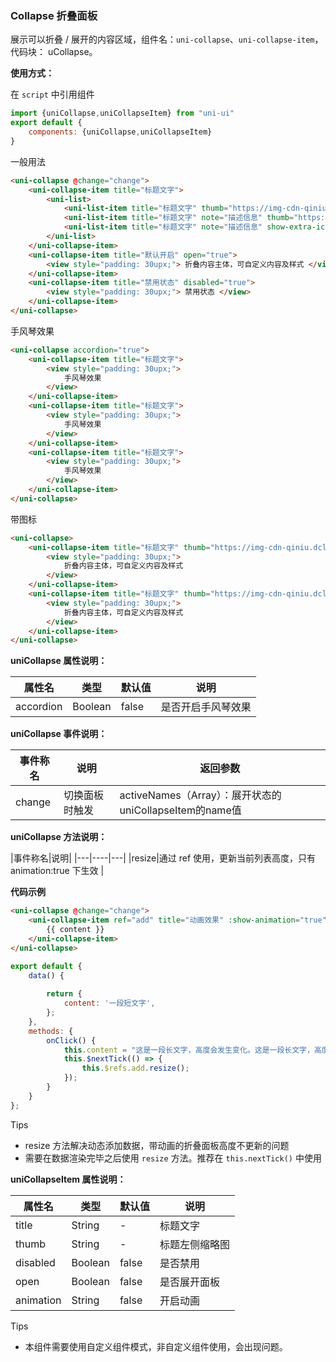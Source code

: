### Collapse 折叠面板

展示可以折叠 / 展开的内容区域，组件名：``uni-collapse``、``uni-collapse-item``，代码块： uCollapse。

**使用方式：**

在 ``script`` 中引用组件 

```javascript
import {uniCollapse,uniCollapseItem} from "uni-ui"
export default {
    components: {uniCollapse,uniCollapseItem}
}
```

一般用法

```html
<uni-collapse @change="change">
    <uni-collapse-item title="标题文字">
        <uni-list>
            <uni-list-item title="标题文字" thumb="https://img-cdn-qiniu.dcloud.net.cn/new-page/hx.png"></uni-list-item>
            <uni-list-item title="标题文字" note="描述信息" thumb="https://img-cdn-qiniu.dcloud.net.cn/new-page/uni.png"></uni-list-item>
            <uni-list-item title="标题文字" note="描述信息" show-extra-icon="true" :extra-icon="{color: '#4cd964',size: '22',type: 'spinner'}"></uni-list-item>
        </uni-list>
    </uni-collapse-item>
    <uni-collapse-item title="默认开启" open="true">
        <view style="padding: 30upx;"> 折叠内容主体，可自定义内容及样式 </view>
    </uni-collapse-item>
    <uni-collapse-item title="禁用状态" disabled="true">
        <view style="padding: 30upx;"> 禁用状态 </view>
    </uni-collapse-item>
</uni-collapse>
```

手风琴效果

```html
<uni-collapse accordion="true">
    <uni-collapse-item title="标题文字">
        <view style="padding: 30upx;">
            手风琴效果
        </view>
    </uni-collapse-item>
    <uni-collapse-item title="标题文字">
        <view style="padding: 30upx;">
            手风琴效果
        </view>
    </uni-collapse-item>
    <uni-collapse-item title="标题文字">
        <view style="padding: 30upx;">
            手风琴效果
        </view>
    </uni-collapse-item>
</uni-collapse>
```


带图标

```html
<uni-collapse>
    <uni-collapse-item title="标题文字" thumb="https://img-cdn-qiniu.dcloud.net.cn/new-page/uni.png">
        <view style="padding: 30upx;">
            折叠内容主体，可自定义内容及样式
        </view>
    </uni-collapse-item>
    <uni-collapse-item title="标题文字" thumb="https://img-cdn-qiniu.dcloud.net.cn/new-page/hx.png">
        <view style="padding: 30upx;">
            折叠内容主体，可自定义内容及样式
        </view>
    </uni-collapse-item>
</uni-collapse>
```

**uniCollapse 属性说明：**

|属性名|类型|默认值	|说明|
|---|----|---|---|
|accordion|Boolean|false|是否开启手风琴效果|


**uniCollapse 事件说明：**

|事件称名|说明|返回参数|
|---|----|---|
|change|切换面板时触发|activeNames（Array）：展开状态的uniCollapseItem的name值|


**uniCollapse 方法说明：**

|事件称名|说明|
|---|----|---|
|resize|通过 ref 使用，更新当前列表高度，只有 animation:true 下生效 |

**代码示例**
```html
<uni-collapse @change="change">
    <uni-collapse-item ref="add" title="动画效果" :show-animation="true" open="true">
        {{ content }}
    </uni-collapse-item>
</uni-collapse>
```

```javascript
export default {
	data() {
		
		return {
			content: '一段短文字',
		};
	},
	methods: {
		onClick() {
			this.content = "这是一段长文字，高度会发生变化。这是一段长文字，高度会发生变化。这是一段长文字，高度会发生变化。这是一段长文字，高度会发生变化。这是一段长文字，高度会发生变化。这是一段长文字，高度会发生变化。这是一段长文字，高度会发生变化。这是一段长文字，高度会发生变化。这是一段长文字，高度会发生变化。这是一段长文字，高度会发生变化。"
			this.$nextTick(() => {
				this.$refs.add.resize();
			});
		}
	}
};
```

Tips
- resize 方法解决动态添加数据，带动画的折叠面板高度不更新的问题
- 需要在数据渲染完毕之后使用 `resize` 方法。推荐在 `this.nextTick()` 中使用

**uniCollapseItem 属性说明：**

|属性名|类型|默认值|说明|
|---|----|---|---|
|title|String|-|标题文字|
|thumb|String|-|标题左侧缩略图|
|disabled|Boolean|false|是否禁用|
|open|Boolean|false|是否展开面板|
|animation|String|false|开启动画|

Tips
- 本组件需要使用自定义组件模式，非自定义组件使用，会出现问题。
